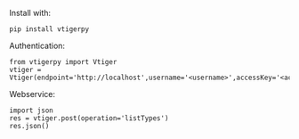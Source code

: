 Install with:
```
pip install vtigerpy
```

Authentication:
```
from vtigerpy import Vtiger
vtiger = Vtiger(endpoint='http://localhost',username='<username>',accessKey='<access_key>')
```

Webservice:
```
import json
res = vtiger.post(operation='listTypes')
res.json()
```

